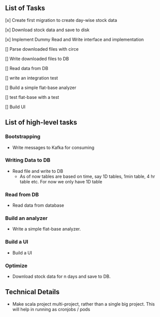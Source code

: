 ## List of Tasks
[x] Create first migration to create day-wise stock data

[x] Download stock data and save to disk

[x] Implement Dummy Read and Write interface and implementation

[] Parse downloaded files with circe

[] Write downloaded files to DB

[] Read data from DB

[] write an integration test

[] Build a simple flat-base analyzer

[] test flat-base with a test

[] Build UI


## List of high-level tasks
### Bootstrapping
* Write messages to Kafka for consuming

### Writing Data to DB
* Read file and write to DB
    * As of now tables are based on time, say 1D tables, 1min table, 4 hr table etc. For now we only have 1D table

### Read from DB
* Read data from database

### Build an analyzer
* Write a simple flat-base analyzer.

### Build a UI
* Build a UI

### Optimize
* Download stock data for n days and save to DB.


## Technical Details
* Make scala project multi-project, rather than a single big project. This will help in running as cronjobs / pods
